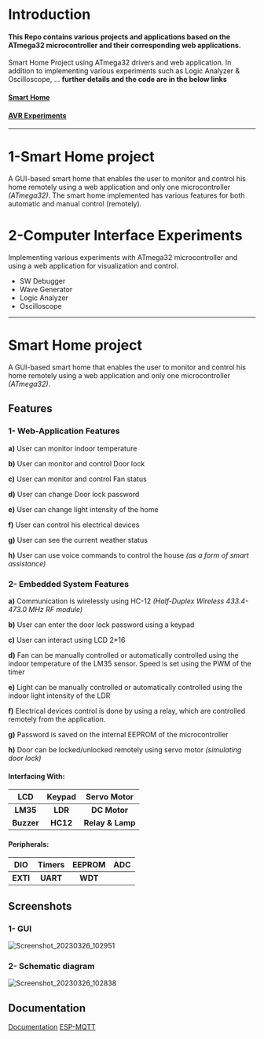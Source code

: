 # Introduction

#### This Repo contains various projects and applications based on the ATmega32 microcontroller and their corresponding web applications.
Smart Home Project using ATmega32 drivers and web application. In addition to implementing various experiments such as Logic Analyzer & Oscilloscope, ... **further details and the code are in the below links**
#### [Smart Home](https://github.com/ItzEnigma/avr-projects/tree/main/Smart%20Home)
#### [AVR Experiments](https://github.com/ItzEnigma/avr-projects/tree/main/Experiments)
---
# 1-Smart Home project

A GUI-based smart home that enables the user to monitor and control his home remotely using a web application and only one microcontroller _(ATmega32)_.
The smart home implemented has various features for both automatic and manual control (remotely).

# 2-Computer Interface Experiments

Implementing various experiments with ATmega32 microcontroller and using a web application for visualization and control.

- SW Debugger
- Wave Generator
- Logic Analyzer
- Oscilloscope
---
# Smart Home project

A GUI-based smart home that enables the user to monitor and control his home remotely using a web application and only one microcontroller _(ATmega32)_.

## Features

### 1- Web-Application Features
__a)__ User can monitor indoor temperature

__b)__ User can monitor and control Door lock

__c)__ User can monitor and control Fan status

__d)__ User can change Door lock password

__e)__ User can change light intensity of the home

__f)__ User can control his electrical devices

__g)__ User can see the current weather status

__h)__ User can use voice commands to control the house _(as a form of smart assistance)_

### 2- Embedded System Features
__a)__ Communication is wirelessly using HC-12 _(Half-Duplex Wireless 433.4-473.0 MHz RF module)_

__b)__ User can enter the door lock password using a keypad

__c)__ User can interact using LCD 2*16

__d)__ Fan can be manually controlled or automatically controlled using the indoor temperature of the LM35 sensor. Speed is set using the PWM of the timer

__e)__ Light can be manually controlled or automatically controlled using the indoor light intensity of the LDR 

__f)__ Electrical devices control is done by using a relay, which are controlled remotely from the application.

__g)__ Password is saved on the internal EEPROM of the microcontroller

__h)__ Door can be locked/unlocked remotely using servo motor _(simulating door lock)_

#### Interfacing With:
|   LCD  	| Keypad 	|  Servo Motor 	|
|:------:	|:------:	|:------------:	|
|  **LM35**  	|   **LDR**  	|   **DC Motor**   	|
| **Buzzer** 	|  **HC12**  	| **Relay & Lamp** 	|

#### Peripherals:
|  DIO 	| Timers 	| EEPROM 	| ADC 	|
|:----:	|:------:	|:------:	|:---:	|
| **EXTI** 	|  **UART**  	|   **WDT**  	|     	|




## Screenshots

### 1- GUI
![Screenshot_20230326_102951](https://user-images.githubusercontent.com/90916721/227803348-cfa38e69-b38f-4496-aa45-bde57c126f24.png)

### 2- Schematic diagram
![Screenshot_20230326_102838](https://user-images.githubusercontent.com/90916721/227803383-a1126fff-0a53-490a-b329-66f7b30b2c2a.png)


## Documentation
[Documentation](https://docs.google.com/presentation/d/1y7YP8cR5dZD1iHyLEIp0PuPn0EHgvfvw/edit?usp=sharing&ouid=106048475929010470109&rtpof=true&sd=true)
[ESP-MQTT](https://drive.google.com/file/d/1Jz3RcwnsaoxRRQLXRM3B1wdH4i3xsEWM/view?usp=sharing)

